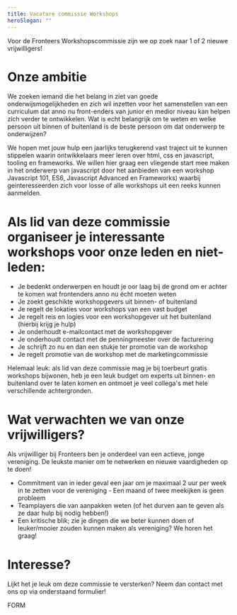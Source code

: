 ```yaml
---
title: Vacature commissie Workshops
heroSlogan: ""
---
```

Voor de Fronteers Workshopscommissie zijn we op zoek naar 1 of 2 nieuwe vrijwilligers!

# Onze ambitie

We zoeken iemand die het belang in ziet van goede onderwijsmogelijkheden en zich wil inzetten voor het samenstellen van een curriculum dat anno nu front-enders van junior en medior niveau kan helpen zich verder te ontwikkelen. Wat is echt belangrijk om te weten en welke persoon uit binnen of buitenland is de beste persoon om dat onderwerp te onderwijzen?

We hopen met jouw hulp een jaarlijks terugkerend vast traject uit te kunnen stippelen waarin ontwikkelaars meer leren over html, css en javascript, tooling en frameworks. We willen hier graag een vliegende start mee maken in het onderwerp van javascript door het aanbieden van een workshop Javascript 101, ES6, Javascript Advanced en Frameworks) waarbij geinteresseerden zich voor losse of alle workshops uit een reeks kunnen aanmelden.

# Als lid van deze commissie organiseer je interessante workshops voor onze leden en niet-leden:

* Je bedenkt onderwerpen en houdt je oor laag bij de grond om er achter te komen wat frontenders anno nu écht moeten weten
* Je zoekt geschikte workshopgevers uit binnen- of buitenland
* Je regelt de lokaties voor workshops van een vast budget
* Je regelt reis en logies voor een workshopgever uit het buitenland (hierbij krijg je hulp)
* Je onderhoudt e-mailcontact met de workshopgever
* Je onderhoudt contact met de penningmeester over de facturering
* Je schrijft zo nu en dan een stukje ter promotie van de workshop
* Je regelt promotie van de workshop met de marketingcommissie

Helemaal leuk: als lid van deze commissie mag je bij toerbeurt gratis workshops bijwonen, heb je een leuk budget om experts uit binnen- en buitenland over te laten komen en ontmoet je veel collega's met hele verschillende achtergronden.

# Wat verwachten we van onze vrijwilligers?

Als vrijwilliger bij Fronteers ben je onderdeel van een actieve, jonge vereniging. De leukste manier om te netwerken en nieuwe vaardigheden op te doen!

* Commitment van in ieder geval een jaar om je maximaal 2 uur per week in te zetten voor de vereniging - Een maand of twee meekijken is geen probleem
* Teamplayers die van aanpakken weten (of het durven aan te geven als ze daar hulp bij nodig hebben!)
* Een kritische blik; zie je dingen die we beter kunnen doen of leuker/mooier zouden kunnen maken als vereniging? We horen het graag!

# Interesse?

Lijkt het je leuk om deze commissie te versterken? Neem dan contact met ons op via onderstaand formulier!

FORM
